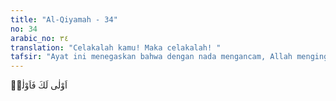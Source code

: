```yaml
---
title: "Al-Qiyamah - 34"
no: 34
arabic_no: ٣٤
translation: "Celakalah kamu! Maka celakalah! "
tafsir: "Ayat ini menegaskan bahwa dengan nada mengancam, Allah mengingatkan orang kafir akan kedatangan kecelakaan baginya. Ucapan ini berarti suatu ancaman dan peringatan keras. Merekalah yang paling patut dan pantas menerima siksaan. Orang Arab mengucapkan kalimat itu kepada seseorang yang mengerjakan perbuatan tercela."
---
```

اَوْلٰى لَكَ فَاَوْلٰىۙ